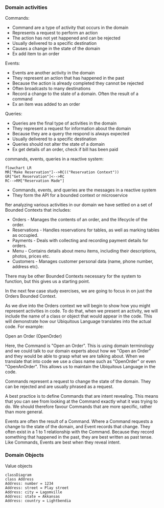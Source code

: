 ### Domain activities
Commands:
-   Command are a type of activity that occurs in the domain
-   Represents a request to perform an action
-   The action has not yet happened and can be rejected
-   Usually delivered to a specific destination
-   Causes a change in the state of the domain
-   Ex add item to an order

Events:
-   Events are another activity in the domain
-   They represent an action that has happened in the past
-   Because the action is already completed they cannot be rejected
-   Often broadcasts to many destinations
-   Record a change to the state of a domain. Often the result of a command
-   Ex an item was added to an order

Queries:
-   Queries are the final type of activities in the domain
-   They represent a request for information about the domain
-   Because they are a query the respond is always expected
-   Usually delivered to a specific destination
-   Queries should not alter the state of a domain
-   Ex get details of an order, check if bill has been paid

commands, events, queries in a reactive system:
```mermaid
flowchart LR
MR["Make Reservation"]-->RC(("Reservation Context"))
GR["Get Reservation"]<-->RC
RC-->RM["Reservation Made"]
```
-   Commands, events, and queries are the messages in a reactive system
-   They form the API for a bounded context or microservice

fter analyzing various activities in our domain we have settled on a set of Bounded Contexts that includes:

-   Orders - Manages the contents of an order, and the lifecycle of the order.
-   Reservations - Handles reservations for tables, as well as marking tables as occupied.
-   Payments - Deals with collecting and recording payment details for orders.
-   Menu - Contains details about menu items, including their descriptions, photos, prices etc.
-   Customers - Manages customer personal data (name, phone number, address etc).

There may be other Bounded Contexts necessary for the system to function, but this gives us a starting point.

In the next few case study exercises, we are going to focus in on just the Orders Bounded Context.

As we dive into the Orders context we will begin to show how you might represent activities in code. To do that, when we present an activity, we will include the name of a class or object that would appear in the code. This will demonstrate how our Ubiquitous Language translates into the actual code. For example:

Open an Order (OpenOrder)

Here, the Command is "Open an Order". This is using domain terminology and we could talk to our domain experts about how we "Open an Order" and they would be able to grasp what we are talking about. When we translate that into code we use a class name such as "OpenOrder" or even "OpenAnOrder". This allows us to maintain the Ubiquitous Language in the code.

Commands represent a request to change the state of the domain. They can be rejected and are usually phrased as a request.

A best practice is to define Commands that are intent revealing. This means that you can see from looking at the Command exactly what it was trying to do. We should therefore favour Commands that are more specific, rather than more general.

Events are often the result of a Command. Where a Command requests a change to the state of the domain, and Event records that change. They often exist in a 1 to 1 relationship with the Command. Because they record something that happened in the past, they are best written as past tense. Like Commands, Events are best when they reveal intent.

### Domain Objects

Value objects
```mermaid
classDiagram
class Address
Address: number = 1234
Address: street = Play street
Address: city = Lagomville
Address: state = Akkansas
Address: country = Lightbendia
```